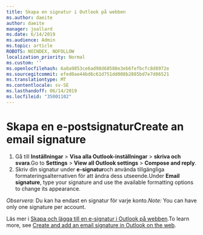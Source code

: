 ```yaml
---
title: Skapa en signatur i Outlook på webben
ms.author: daeite
author: daeite
manager: joallard
ms.date: 6/14/2019
ms.audience: Admin
ms.topic: article
ROBOTS: NOINDEX, NOFOLLOW
localization_priority: Normal
ms.custom: ''
ms.openlocfilehash: 6a8a9853ce6ad98d68588e3eb6fefbcfc8d8972e
ms.sourcegitcommit: efed0ae44bd6c61d751dd008b2885bd7e7d86521
ms.translationtype: MT
ms.contentlocale: sv-SE
ms.lasthandoff: 06/14/2019
ms.locfileid: "35001102"
---
```

# <a name="create-an-email-signature"></a><span data-ttu-id="61bc2-102">Skapa en e-postsignatur</span><span class="sxs-lookup"><span data-stu-id="61bc2-102">Create an email signature</span></span>

1. <span data-ttu-id="61bc2-103">Gå till **Inställningar** > **Visa alla Outlook-inställningar** > **skriva och svara**.</span><span class="sxs-lookup"><span data-stu-id="61bc2-103">Go to **Settings** > **View all Outlook settings** > **Compose and reply**.</span></span>
1. <span data-ttu-id="61bc2-104">Skriv din signatur under **e-signatur**och använda tillgängliga formateringsalternativen för att ändra dess utseende.</span><span class="sxs-lookup"><span data-stu-id="61bc2-104">Under **Email signature**, type your signature and use the available formatting options to change its appearance.</span></span>

<span data-ttu-id="61bc2-105">*Observera:* Du kan ha endast en signatur för varje konto.</span><span class="sxs-lookup"><span data-stu-id="61bc2-105">*Note:* You can have only one signature per account.</span></span>

<span data-ttu-id="61bc2-106">Läs mer i [Skapa och lägga till en e-signatur i Outlook på webben](https://support.office.com/article/5ff9dcfd-d3f1-447b-b2e9-39f91b074ea3).</span><span class="sxs-lookup"><span data-stu-id="61bc2-106">To learn more, see [Create and add an email signature in Outlook on the web](https://support.office.com/article/5ff9dcfd-d3f1-447b-b2e9-39f91b074ea3).</span></span>
